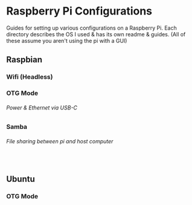 # Raspberry Pi Configurations

Guides for setting up various configurations on a Raspberry Pi.
Each directory describes the OS I used & has its own readme & guides.
(All of these assume you aren't using the pi with a GUI)

## Raspbian

### Wifi (Headless)

### OTG Mode
 
###### Power & Ethernet via USB-C

### Samba

###### File sharing between pi and host computer

</br>

## Ubuntu

### OTG Mode
